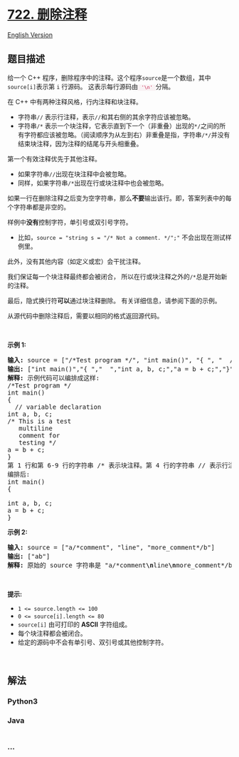 # [722. 删除注释](https://leetcode.cn/problems/remove-comments)

[English Version](/solution/0700-0799/0722.Remove%20Comments/README_EN.md)

## 题目描述

<!-- 这里写题目描述 -->

<p>给一个 C++ 程序，删除程序中的注释。这个程序<code>source</code>是一个数组，其中<code>source[i]</code>表示第&nbsp;<code>i</code>&nbsp;行源码。&nbsp;这表示每行源码由<font color="#c7254e"><font face="Menlo, Monaco, Consolas, Courier New, monospace"><span style="font-size:12.6px"><span style="background-color:#f9f2f4"> <code>'\n'&nbsp;</code></span></span></font></font>分隔。</p>

<p>在 C++ 中有两种注释风格，行内注释和块注释。</p>

<ul>
	<li>字符串<code>//</code> 表示行注释，表示<code>//</code>和其右侧的其余字符应该被忽略。</li>
	<li>字符串<code>/*</code> 表示一个块注释，它表示直到下一个（非重叠）出现的<code>*/</code>之间的所有字符都应该被忽略。（阅读顺序为从左到右）非重叠是指，字符串<code>/*/</code>并没有结束块注释，因为注释的结尾与开头相重叠。</li>
</ul>

<p>第一个有效注释优先于其他注释。</p>

<ul>
	<li>如果字符串<code>//</code>出现在块注释中会被忽略。</li>
	<li>同样，如果字符串<code>/*</code>出现在行或块注释中也会被忽略。</li>
</ul>

<p>如果一行在删除注释之后变为空字符串，那么<strong>不要</strong>输出该行。即，答案列表中的每个字符串都是非空的。</p>

<p>样例中<strong>没有</strong>控制字符，单引号或双引号字符。</p>

<ul>
	<li>比如，<code>source = "string s = "/* Not a comment. */";"</code> 不会出现在测试样例里。</li>
</ul>

<p>此外，没有其他内容（如定义或宏）会干扰注释。</p>

<p>我们保证每一个块注释最终都会被闭合， 所以在行或块注释之外的<code>/*</code>总是开始新的注释。</p>

<p>最后，隐式换行符<strong>可以</strong>通过块注释删除。 有关详细信息，请参阅下面的示例。</p>

<p>从源代码中删除注释后，需要以相同的格式返回源代码。</p>

<p>&nbsp;</p>

<p><strong>示例&nbsp;1:</strong></p>

<pre>
<strong>输入:</strong> source = ["/*Test program */", "int main()", "{ ", "  // variable declaration ", "int a, b, c;", "/* This is a test", "   multiline  ", "   comment for ", "   testing */", "a = b + c;", "}"]
<strong>输出:</strong> ["int main()","{ ","  ","int a, b, c;","a = b + c;","}"]
<strong>解释:</strong> 示例代码可以编排成这样:
/*Test program */
int main()
{ 
  // variable declaration 
int a, b, c;
/* This is a test
   multiline  
   comment for 
   testing */
a = b + c;
}
第 1 行和第 6-9 行的字符串 /* 表示块注释。第 4 行的字符串 // 表示行注释。
编排后: 
int main()
{ 
  
int a, b, c;
a = b + c;
}</pre>

<p><strong>示例 2:</strong></p>

<pre>
<strong>输入:</strong> source = ["a/*comment", "line", "more_comment*/b"]
<strong>输出:</strong> ["ab"]
<strong>解释:</strong> 原始的 source 字符串是 "a/*comment<strong>\n</strong>line<strong>\n</strong>more_comment*/b", 其中我们用粗体显示了换行符。删除注释后，隐含的换行符被删除，留下字符串 "ab" 用换行符分隔成数组时就是 ["ab"].
</pre>

<p>&nbsp;</p>

<p><strong>提示:</strong></p>

<ul>
	<li><code>1 &lt;= source.length &lt;= 100</code></li>
	<li><code>0 &lt;= source[i].length &lt;= 80</code></li>
	<li><code>source[i]</code>&nbsp;由可打印的 <strong>ASCII</strong> 字符组成。</li>
	<li>每个块注释都会被闭合。</li>
	<li>给定的源码中不会有单引号、双引号或其他控制字符。</li>
</ul>
<span style="display:block"><span style="height:0px"><span style="position:absolute"><span style="top:0px"><span style="left:-9999px"><span style="opacity:0"><span style="overflow:hidden">&nbsp;</span></span></span></span></span></span>​​​​​​</span>

## 解法

<!-- 这里可写通用的实现逻辑 -->

<!-- tabs:start -->

### **Python3**

<!-- 这里可写当前语言的特殊实现逻辑 -->



### **Java**

<!-- 这里可写当前语言的特殊实现逻辑 -->

```java

```

### **...**

```

```


